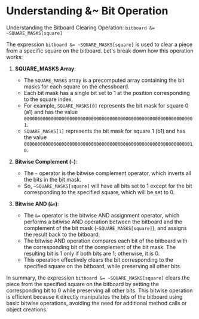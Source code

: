 # Understanding &amp;~ Bit Operation
Understanding the Bitboard Clearing Operation: `bitboard &= ~SQUARE_MASKS[square]`

The expression `bitboard &= ~SQUARE_MASKS[square]` is used to clear a piece from a specific square on the bitboard. 
Let's break down how this operation works:

1. **SQUARE_MASKS Array**:
    - The `SQUARE_MASKS` array is a precomputed array containing the bit masks for each square on the chessboard.
    - Each bit mask has a single bit set to 1 at the position corresponding to the square index.
    - For example, `SQUARE_MASKS[0]` represents the bit mask for square 0 (a1) and has the value 
      `0000000000000000000000000000000000000000000000000000000000000001`.
    - `SQUARE_MASKS[1]` represents the bit mask for square 1 (b1) and has the value 
      `0000000000000000000000000000000000000000000000000000000000000010`.

2. **Bitwise Complement (`~`)**:
    - The `~` operator is the bitwise complement operator, which inverts all the bits in the bit mask.
    - So, `~SQUARE_MASKS[square]` will have all bits set to 1 except for the bit corresponding to the specified square, 
      which will be set to 0.

3. **Bitwise AND (`&=`)**:
    - The `&=` operator is the bitwise AND assignment operator, which performs a bitwise AND operation between the 
      bitboard and the complement of the bit mask (`~SQUARE_MASKS[square]`), and assigns the result back to the bitboard.
    - The bitwise AND operation compares each bit of the bitboard with the corresponding bit of the complement of the 
      bit mask. The resulting bit is 1 only if both bits are 1; otherwise, it is 0.
    - This operation effectively clears the bit corresponding to the specified square on the bitboard, 
      while preserving all other bits.

In summary, the expression `bitboard &= ~SQUARE_MASKS[square]` clears the piece from the specified square on the 
bitboard by setting the corresponding bit to 0 while preserving all other bits. This bitwise operation is efficient 
because it directly manipulates the bits of the bitboard using basic bitwise operations, avoiding the need for additional
method calls or object creations.